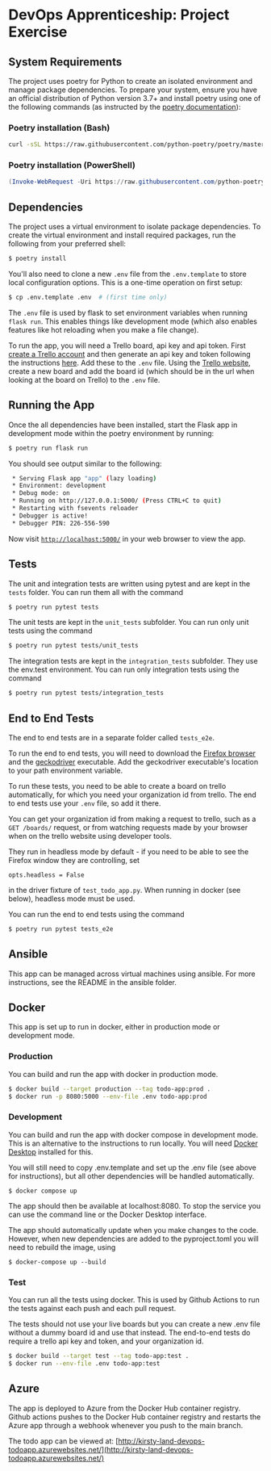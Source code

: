 # DevOps Apprenticeship: Project Exercise

## System Requirements

The project uses poetry for Python to create an isolated environment and manage package dependencies. To prepare your system, ensure you have an official distribution of Python version 3.7+ and install poetry using one of the following commands (as instructed by the [poetry documentation](https://python-poetry.org/docs/#system-requirements)):

### Poetry installation (Bash)

```bash
curl -sSL https://raw.githubusercontent.com/python-poetry/poetry/master/get-poetry.py | python
```

### Poetry installation (PowerShell)

```powershell
(Invoke-WebRequest -Uri https://raw.githubusercontent.com/python-poetry/poetry/master/get-poetry.py -UseBasicParsing).Content | python
```

## Dependencies

The project uses a virtual environment to isolate package dependencies. To create the virtual environment and install required packages, run the following from your preferred shell:

```bash
$ poetry install
```

You'll also need to clone a new `.env` file from the `.env.template` to store local configuration options. This is a one-time operation on first setup:

```bash
$ cp .env.template .env  # (first time only)
```

The `.env` file is used by flask to set environment variables when running `flask run`. This enables things like development mode (which also enables features like hot reloading when you make a file change).

To run the app, you will need a Trello board, api key and api token. First [create a Trello account](https://trello.com/signup) and then generate an api key and token following the instructions [here](https://trello.com/app-key). Add these to the `.env` file. Using the [Trello website](https://trello.com/), create a new board and add the board id (which should be in the url when looking at the board on Trello) to the `.env` file.

## Running the App

Once the all dependencies have been installed, start the Flask app in development mode within the poetry environment by running:
```bash
$ poetry run flask run
```

You should see output similar to the following:
```bash
 * Serving Flask app "app" (lazy loading)
 * Environment: development
 * Debug mode: on
 * Running on http://127.0.0.1:5000/ (Press CTRL+C to quit)
 * Restarting with fsevents reloader
 * Debugger is active!
 * Debugger PIN: 226-556-590
```
Now visit [`http://localhost:5000/`](http://localhost:5000/) in your web browser to view the app.

## Tests

The unit and integration tests are written using pytest and are kept in the `tests` folder. You can run them all with the command
```bash
$ poetry run pytest tests
```

The unit tests are kept in the `unit_tests` subfolder. You can run only unit tests using the command
```bash
$ poetry run pytest tests/unit_tests
```

The integration tests are kept in the `integration_tests` subfolder.
They use the env.test environment.
You can run only integration tests using the command
```bash
$ poetry run pytest tests/integration_tests
```

## End to End Tests

The end to end tests are in a separate folder called `tests_e2e`.

To run the end to end tests, you will need to download the [Firefox browser](https://www.mozilla.org/en-GB/firefox/windows/) and the [geckodriver](https://github.com/mozilla/geckodriver/releases) executable. Add the geckodriver executable's location to your path environment variable.

To run these tests, you need to be able to create a board on trello automatically, for which you need your organization id from trello. The end to end tests use your `.env` file, so add it there.

You can get your organization id from making a request to trello, such as a `GET /boards/` request, or from watching requests made by your browser when on the trello website using developer tools.

They run in headless mode by default - if you need to be able to see the Firefox window they are controlling, set
```
opts.headless = False
```
in the driver fixture of `test_todo_app.py`. When running in docker (see below), headless mode must be used.

You can run the end to end tests using the command
```bash
$ poetry run pytest tests_e2e
```

## Ansible

This app can be managed across virtual machines using ansible. For more instructions, see the README in the ansible folder.

## Docker

This app is set up to run in docker, either in production mode or development mode.

### Production

You can build and run the app with docker in production mode.

```bash
$ docker build --target production --tag todo-app:prod .
$ docker run -p 8080:5000 --env-file .env todo-app:prod
```

### Development

You can build and run the app with docker compose in development mode. This is an alternative to the instructions to run locally. You will need [Docker Desktop](https://www.docker.com/products/docker-desktop/) installed for this.

You will still need to copy .env.template and set up the .env file (see above for instructions), but all other dependencies will be handled automatically. 

```
$ docker compose up
```

The app should then be available at localhost:8080. To stop the service you can use the command line or the Docker Desktop interface.

The app should automatically update when you make changes to the code. However, when new dependencies are added to the pyproject.toml you will need to rebuild the image, using
```
$ docker-compose up --build
```

### Test

You can run all the tests using docker.
This is used by Github Actions to run the tests against each push and each pull request.

The tests should not use your live boards but you can create a new .env file without a dummy board id and use that instead. The end-to-end tests do require a trello api key and token, and your organization id.

```bash
$ docker build --target test --tag todo-app:test .
$ docker run --env-file .env todo-app:test
```

## Azure

The app is deployed to Azure from the Docker Hub container registry.
Github actions pushes to the Docker Hub container registry and restarts the Azure app through a webhook whenever you push to the main branch.

The todo app can be viewed at: [http://kirsty-land-devops-todoapp.azurewebsites.net/](http://kirsty-land-devops-todoapp.azurewebsites.net/)
